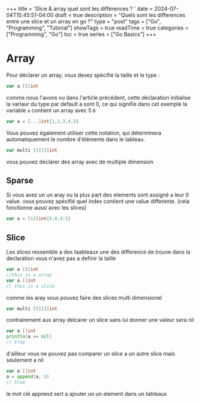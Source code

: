 +++
title = 'Slice & array quel sont les différences ? '
date = 2024-07-04T15:45:51-04:00
draft = true
description = "Quels sont les differences entre une slice et un array en go ?"
type = "post"
tags = ["Go", "Programming", "Tutorial"]
showTags = true
readTime = true
categories = ["Programming", "Go"]
toc = true
series = ["Go Basics"]
+++
# Array

Pour déclarer un array, vous devez spécifié la taille et le type : 
```go
var a [5]int
```
comme nous l'avons vu dans l'article précédent, cette déclaration initialise la varlaur du type par default a sont 0, ce qui signifie dans cet exemple la variable `a` contient un array avec 5 `0` 

```go
var a = [...]int{1,2,3,4,5}
```
Vous pouvez également utiliser cette notation, qui déterminera automatiquement le nombre d'éléments dans le tableau.

```go
var multi [5][3]int
```
vous pouvez declarer des array avec de multiple dimension

## Sparse
Si vous avez un un aray ou la plus part des elements sont assigné a leur 0 value. 
vous pouvez spécifié quel index contient une value differente. (cela fonctionne aussi avec les slices)
```go
var a = [12]int{5:8,9:5}
```
## Slice

Les slices ressemble a des taableaux une des difference de trouve dans la declaration vous n'avez pas a definir la taille

```go
var a [5]int
//this is a array 
var a []int
// this is a slice 
```
comme les aray vous pouvez faire des slices multi dimensionel

```go
var multi [5][3]int
```
contrairement aux array delcarer un slice sans lui donner une valeur sera nil

```go
var a []int
println(a == nil)
// true
```

d'ailleur vous ne pouvez pas comparer un slice a un autre slice mais seulement a nil 


```go
var a []int
a = append(a, 5)
// true
```
le mot clé apprend sert a ajouter un un element dans un tableaux

